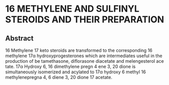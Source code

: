 # 16 METHYLENE AND SULFINYL STEROIDS AND THEIR PREPARATION

## Abstract
16 Methylene 17 keto steroids are transformed to the corresponding 16 methylene 17α hydroxyprogesterones which are intermediates useful in the production of be tamethasone, diflorasone diacetate and melengesterol ace tate. 17α Hydroxy 6, 16 dimethylene pregn 4 ene 3, 20 dione is simultaneously isomerized and acylated to 17α hydroxy 6 methyl 16 methylenepregna 4, 6 diene 3, 20 dione 17 acetate.